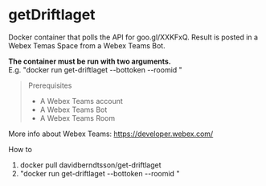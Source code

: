 # getDriftlaget
Docker container that polls the API for goo.gl/XXKFxQ. Result is posted in a Webex Temas Space from a Webex Teams Bot.

**The container must be run with two arguments.**
</br>
E.g. "docker run get-driftlaget --bottoken <secret bot access token> --roomid <secret room id>"

> Prerequisites
> - A Webex Teams account
> - A Webex Teams Bot
> - A Webex Teams Room

More info about Webex Teams: https://developer.webex.com/

How to
1. docker pull davidberndtsson/get-driftlaget
2. "docker run get-driftlaget --bottoken <secret bot access token> --roomid <secret room id>"
  

